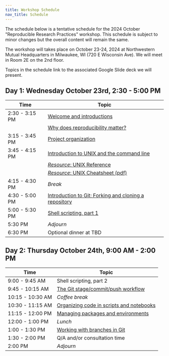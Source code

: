 ```yaml
---
title: Workshop Schedule
nav_title: Schedule
---
```


The schedule below is a tentative schedule for the 2024 October "Reproducible Research Practices" workshop.
This schedule is subject to minor changes but the overall content will remain the same.

The workshop will takes place on October 23-24, 2024 at Northwestern Mutual Headquarters in Milwaukee, WI (720 E Wisconsin Ave).
We will meet in Room 2E on the 2nd floor.

Topics in the schedule link to the associated Google Slide deck we will present.

## Day 1: Wednesday October 23rd, 2:30 - 5:00 PM

| Time           | Topic                                                                                                                                                         |
| -------------- | ------------------------------------------------------------------------------------------------------------------------------------------------------------- |
| 2:30 - 3:15 PM | [Welcome and introductions](https://docs.google.com/presentation/d/1HPUXRrQsD68QyEQMbexOfM9Roz6VqUeIg_gCs7FSqVg/edit?usp=sharing)                             |
|                | [Why does reproducibility matter?](https://docs.google.com/presentation/d/1qfulAR4jD0KS7NfrLHpwT6SWl-7APBmqNnAwGpXX5oo/edit?usp=sharing)                      |
| 3:15 - 3:45 PM | [Project organization](https://docs.google.com/presentation/d/1ncqxXlC0-PGEK-yE7S-nDYnMPhrOUPbI95EJy283wCs/edit?usp=sharing)                                  |
| 3:45 - 4:15 PM | [Introduction to UNIX and the command line](https://docs.google.com/presentation/d/1WPXkItJZEUXMY20cLrdMXHiBC2PyunR14RUSDg4nfIc/edit?usp=sharing)             |
|                | [_Resource_: UNIX Reference](resources/unix_reference.html)                                                                                                   |
|                | [_Resource_: UNIX Cheatsheet (pdf)](resources/unix_quick_reference.pdf)                                                                                       |
| 4:15 - 4:30 PM | _Break_                                                                                                                                                       |
| 4:30 - 5:00 PM | [Introduction to Git; Forking and cloning a repository](https://docs.google.com/presentation/d/1eiGZA4PYBKJx5HDCo3UDOAB7q415gg96TehxilCHwlA/edit?usp=sharing) |
| 5:00 - 5:30 PM | [Shell scripting, part 1](https://docs.google.com/presentation/d/1SDUyYVNgvDDRodVqmDQPVQ5wnjQesWfBTg0EAcdbcSo/edit?usp=sharing)                               |
| 5:30 PM        | _Adjourn_                                                                                                                                                     |
| 6:30 PM        | Optional dinner at TBD                                                                                                                                        |

## Day 2: Thursday October 24th, 9:00 AM - 2:00 PM

| Time             | Topic                                                                                                                                            |
| ---------------- | ------------------------------------------------------------------------------------------------------------------------------------------------ |
| 9:00 - 9:45 AM   | Shell scripting, part 2                                                                                                                          |
| 9:45 - 10:15 AM  | [The Git stage/commit/push workflow](https://docs.google.com/presentation/d/1_YckNhAkp_82PKR6PGS5SdaKDgoueYVTXaPi5pQV9ik/edit?usp=sharing)       |
| 10:15 - 10:30 AM | _Coffee break_                                                                                                                                   |
| 10:30 - 11:15 AM | [Organizing code in scripts and notebooks](https://docs.google.com/presentation/d/1AJr6uQhwLnZfis1wNc_e2XY4XSMEuVscIfAsVgnM5Bk/edit?usp=sharing) |
| 11:15 - 12:00 PM | [Managing packages and environments](https://docs.google.com/presentation/d/1GCbu2F6LeEPOu5DzDsTgwu1__9YDVydvPo911fBG1i0/edit?usp=sharing)       |
| 12:00 - 1:00 PM  | _Lunch_                                                                                                                                          |
| 1:00  - 1:30 PM  | [Working with branches in Git](https://docs.google.com/presentation/d/1s7BSHgTSDuXIzI1ROS-JSneB6NXfQVWOec6lhc8eIWA/edit?usp=sharing)              |
| 1:30 - 2:00 PM   | Q/A and/or consultation time                                                                                                                |
| 2:00 PM          | _Adjourn_                                                                                                                                        |                                                                                                                                              |
